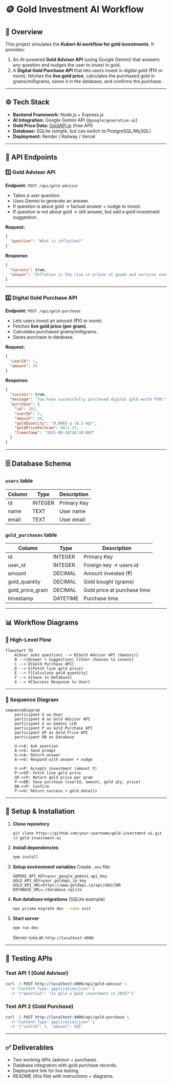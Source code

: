 # 🪙 Gold Investment AI Workflow

## 📌 Overview

This project simulates the **Kuberi AI workflow for gold investments**.
It provides:

1. An AI-powered **Gold Advisor API** (using Google Gemini) that answers any question and nudges the user to invest in gold.
2. A **Digital Gold Purchase API** that lets users invest in digital gold (₹10 or more), fetches the **live gold price**, calculates the purchased gold in grams/milligrams, saves it in the database, and confirms the purchase.

---

## ⚙️ Tech Stack

* **Backend Framework:** Node.js + Express.js
* **AI Integration:** Google Gemini API (`@google/generative-ai`)
* **Gold Price Data:** [GoldAPI.io](https://www.goldapi.io/) (free API)
* **Database:** SQLite (simple, but can switch to PostgreSQL/MySQL)
* **Deployment:** Render / Railway / Vercel

---

## 🔗 API Endpoints

### 1️⃣ Gold Advisor API

**Endpoint:** `POST /api/gold-advisor`

* Takes a user question.
* Uses Gemini to generate an answer.
* If question is about gold → factual answer + nudge to invest.
* If question is not about gold → still answer, but add a gold investment suggestion.

**Request:**

```json
{
  "question": "What is inflation?"
}
```

**Response:**

```json
{
  "success": true,
  "answer": "Inflation is the rise in prices of goods and services over time. By the way, you can also protect your savings by investing in digital gold via our app. Would you like to try?"
}
```

---

### 2️⃣ Digital Gold Purchase API

**Endpoint:** `POST /api/gold-purchase`

* Lets users invest an amount (₹10 or more).
* Fetches **live gold price (per gram)**.
* Calculates purchased grams/milligrams.
* Saves purchase in database.

**Request:**

```json
{
  "userId": 1,
  "amount": 50
}
```

**Response:**

```json
{
  "success": true,
  "message": "You have successfully purchased digital gold worth ₹50!",
  "purchase": {
    "id": 102,
    "userId": 1,
    "amount": 50,
    "goldQuantity": "0.0083 g (8.3 mg)",
    "goldPricePerGram": 6012.23,
    "timestamp": "2025-08-26T18:30:00Z"
  }
}
```

---

## 🗄 Database Schema

### `users` table

| Column | Type    | Description |
| ------ | ------- | ----------- |
| id     | INTEGER | Primary Key |
| name   | TEXT    | User name   |
| email  | TEXT    | User email  |

### `gold_purchases` table

| Column            | Type     | Description                 |
| ----------------- | -------- | --------------------------- |
| id                | INTEGER  | Primary Key                 |
| user\_id          | INTEGER  | Foreign key → users.id      |
| amount            | DECIMAL  | Amount invested (₹)         |
| gold\_quantity    | DECIMAL  | Gold bought (grams)         |
| gold\_price\_gram | DECIMAL  | Gold price at purchase time |
| timestamp         | DATETIME | Purchase time               |

---

## 📊 Workflow Diagrams

### 🔹 High-Level Flow

```mermaid
flowchart TD
    A[User asks question] --> B[Gold Advisor API (Gemini)]
    B -->|Answer + Suggestion| C[User chooses to invest]
    C --> D[Gold Purchase API]
    D --> E[Fetch live gold price]
    E --> F[Calculate gold quantity]
    F --> G[Save in Database]
    G --> H[Success Response to User]
```

---

### 🔹 Sequence Diagram

```mermaid
sequenceDiagram
    participant U as User
    participant A as Gold Advisor API
    participant G as Gemini LLM
    participant P as Gold Purchase API
    participant GP as Gold Price API
    participant DB as Database

    U->>A: Ask question
    A->>G: Send prompt
    G->>A: Return answer
    A->>U: Respond with answer + nudge

    U->>P: Accepts investment (amount ₹)
    P->>GP: Fetch live gold price
    GP->>P: Return gold price per gram
    P->>DB: Save purchase (userId, amount, gold qty, price)
    DB->>P: Confirm
    P->>U: Return success + gold details
```

---

## 🚀 Setup & Installation

1. **Clone repository**

   ```bash
   git clone https://github.com/your-username/gold-investment-ai.git
   cd gold-investment-ai
   ```

2. **Install dependencies**

   ```bash
   npm install
   ```

3. **Setup environment variables**
   Create `.env` file:

   ```
   GEMINI_API_KEY=your_google_gemini_api_key
   GOLD_API_KEY=your_goldapi_io_key
   GOLD_API_URL=https://www.goldapi.io/api/XAU/INR
   DATABASE_URL=./database.sqlite
   ```

4. **Run database migrations** (SQLite example)

   ```bash
   npx prisma migrate dev --name init
   ```

5. **Start server**

   ```bash
   npm run dev
   ```

   Server runs at: `http://localhost:4000`

---

## 🧪 Testing APIs

### Test API 1 (Gold Advisor)

```bash
curl -X POST http://localhost:4000/api/gold-advisor \
  -H "Content-Type: application/json" \
  -d '{"question": "Is gold a good investment in 2025?"}'
```

### Test API 2 (Gold Purchase)

```bash
curl -X POST http://localhost:4000/api/gold-purchase \
  -H "Content-Type: application/json" \
  -d '{"userId": 1, "amount": 50}'
```

---

## ✅ Deliverables

* Two working APIs (advisor + purchase).
* Database integration with gold purchase records.
* Deployment link for live testing.
* README (this file) with instructions + diagrams.
